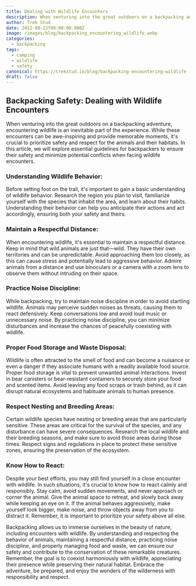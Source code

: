 ```yaml
---
title: Dealing with Wildlife Encounters
description: When venturing into the great outdoors on a backpacking adventure, encountering wildlife is an inevitable part of the experience.
author: Trek Stud
date: 2022-08-22T00:00:00.000Z
image: /images/blog/backpacking_encountering_wildlife.webp
categories:
  - backpacking
tags:
  - camping
  - wildlife
  - safety
canonical: https://trekstud.io/blog/backpacking-encountering-wildlife
draft: false
---
```


## Backpacking Safety: Dealing with Wildlife Encounters

When venturing into the great outdoors on a backpacking adventure, encountering wildlife is an inevitable part of the experience. While these encounters can be awe-inspiring and provide memorable moments, it's crucial to prioritize safety and respect for the animals and their habitats. In this article, we will explore essential guidelines for backpackers to ensure their safety and minimize potential conflicts when facing wildlife encounters.

### Understanding Wildlife Behavior:
Before setting foot on the trail, it's important to gain a basic understanding of wildlife behavior. Research the region you plan to visit, familiarize yourself with the species that inhabit the area, and learn about their habits. Understanding their behavior can help you anticipate their actions and act accordingly, ensuring both your safety and theirs.

### Maintain a Respectful Distance:
When encountering wildlife, it's essential to maintain a respectful distance. Keep in mind that wild animals are just that—wild. They have their own territories and can be unpredictable. Avoid approaching them too closely, as this can cause stress and potentially lead to aggressive behavior. Admire animals from a distance and use binoculars or a camera with a zoom lens to observe them without intruding on their space.

### Practice Noise Discipline:
While backpacking, try to maintain noise discipline in order to avoid startling wildlife. Animals may perceive sudden noises as threats, causing them to react defensively. Keep conversations low and avoid loud music or unnecessary noise. By practicing noise discipline, you can minimize disturbances and increase the chances of peacefully coexisting with wildlife.

### Proper Food Storage and Waste Disposal:
Wildlife is often attracted to the smell of food and can become a nuisance or even a danger if they associate humans with a readily available food source. Proper food storage is vital to prevent unwanted animal interactions. Invest in bear canisters or bear-resistant containers to securely store your food and scented items. Avoid leaving any food scraps or trash behind, as it can disrupt natural ecosystems and habituate animals to human presence.

### Respect Nesting and Breeding Areas:
Certain wildlife species have nesting or breeding areas that are particularly sensitive. These areas are critical for the survival of the species, and any disturbance can have severe consequences. Research the local wildlife and their breeding seasons, and make sure to avoid those areas during those times. Respect signs and regulations in place to protect these sensitive zones, ensuring the preservation of the ecosystem.

### Know How to React:
Despite your best efforts, you may still find yourself in a close encounter with wildlife. In such situations, it's crucial to know how to react calmly and responsibly. Stay calm, avoid sudden movements, and never approach or corner the animal. Give the animal space to retreat, and slowly back away while keeping an eye on it. If the animal behaves aggressively, make yourself look bigger, make noise, and throw objects away from you to distract it. Remember, it is important to prioritize your safety above all else.

Backpacking allows us to immerse ourselves in the beauty of nature, including encounters with wildlife. By understanding and respecting the behavior of animals, maintaining a respectful distance, practicing noise discipline, and properly managing food and waste, we can ensure our safety and contribute to the conservation of these remarkable creatures. Remember, the goal is to coexist harmoniously with wildlife, appreciating their presence while preserving their natural habitat. Embrace the adventure, be prepared, and enjoy the wonders of the wilderness with responsibility and respect.